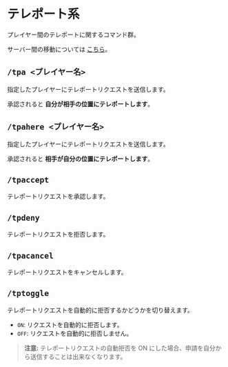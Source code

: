 # テレポート系

プレイヤー間のテレポートに関するコマンド群。

サーバー間の移動については [こちら](./moving.md)。

## `/tpa <プレイヤー名>`

指定したプレイヤーにテレポートリクエストを送信します。

承認されると **自分が相手の位置にテレポートします**。

## `/tpahere <プレイヤー名>`

指定したプレイヤーにテレポートリクエストを送信します。

承認されると **相手が自分の位置にテレポートします**。

## `/tpaccept`

テレポートリクエストを承認します。

## `/tpdeny`

テレポートリクエストを拒否します。

## `/tpacancel`

テレポートリクエストをキャンセルします。

## `/tptoggle`

テレポートリクエストを自動的に拒否するかどうかを切り替えます。

- `ON`: リクエストを自動的に拒否します。
- `OFF`: リクエストを自動的に拒否しません。

> **注意:** テレポートリクエストの自動拒否を ON にした場合、申請を自分から送信することは出来なくなります。
